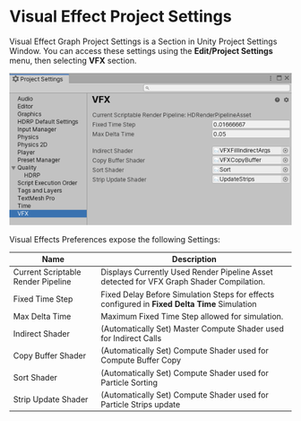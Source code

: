 # Visual Effect Project Settings

Visual Effect Graph Project Settings is a Section in Unity Project Settings Window. You can access these settings using the **Edit/Project Settings** menu, then selecting **VFX** section.

![](Images/VisualEffectProjectSettings.png)

Visual Effects Preferences expose the following Settings:



| Name                               | Description                                                  |
| ---------------------------------- | ------------------------------------------------------------ |
| Current Scriptable Render Pipeline | Displays Currently Used Render Pipeline Asset detected for VFX Graph Shader Compilation. |
| Fixed Time Step                    | Fixed Delay Before Simulation Steps for effects configured in **Fixed Delta Time** Simulation |
| Max Delta Time                     | Maximum Fixed Time Step allowed for simulation.              |
| Indirect Shader                    | (Automatically Set) Master Compute Shader used for Indirect Calls |
| Copy Buffer Shader                 | (Automatically Set) Compute Shader used for Compute Buffer Copy |
| Sort Shader                        | (Automatically Set) Compute Shader used for Particle Sorting |
| Strip Update Shader                | (Automatically Set) Compute Shader used for Particle Strips update |

